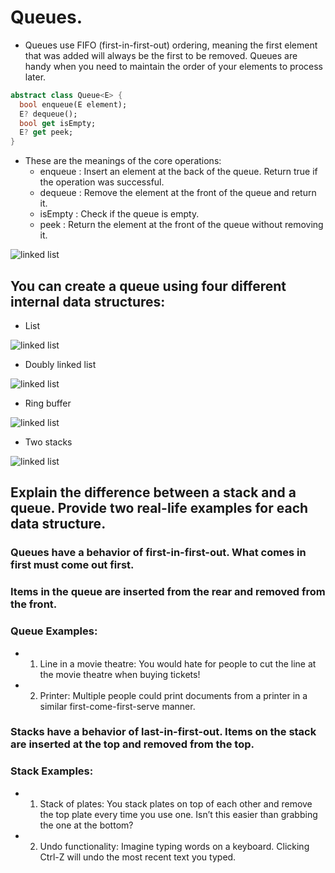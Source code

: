 # Queues.
- Queues use FIFO (first-in-first-out) ordering, meaning the first element that was added will always be the first to be removed. Queues are handy when you need to maintain the order of your elements to process later.
```dart
abstract class Queue<E> {
  bool enqueue(E element);
  E? dequeue();
  bool get isEmpty;
  E? get peek;
}
```
- These are the meanings of the core operations:
  - enqueue : Insert an element at the back of the queue. Return true if the operation was successful.
  - dequeue : Remove the element at the front of the queue and return it.
  - isEmpty : Check if the queue is empty.
  - peek : Return the element at the front of the queue without removing it.
<p float="left">
   <img src="https://github.com/mo7amedaliEbaid/ds_dart/blob/0386069ac0a2422114b989396bb25f97106870c4/assets/queue.png"  alt="linked list"/>
</p>

 ## You can create a queue using four different internal data structures:
  - List

<p float="left">
   <img src="https://github.com/mo7amedaliEbaid/ds_dart/blob/78295a524808ebcf8440435a5a0d737f15a20db6/assets/list_based_queue.png"  alt="linked list"/>
</p>

   - Doubly linked list
<p float="left">
   <img src="https://github.com/mo7amedaliEbaid/ds_dart/blob/99c80aa784d6989c9216d6aedc93d1dc3a005036/assets/doubly_liked_list.png"  alt="linked list"/>
</p>

  - Ring buffer
<p float="left">
   <img src="https://github.com/mo7amedaliEbaid/ds_dart/blob/6286d36f0415a270b2c1556441eff56041151c41/assets/ring_buffer_queue.png"  alt="linked list"/>
</p>

  - Two stacks
<p float="left">
   <img src="https://github.com/mo7amedaliEbaid/ds_dart/blob/6286d36f0415a270b2c1556441eff56041151c41/assets/double_stack_queue.png"  alt="linked list"/>
</p>

## Explain the difference between a stack and a queue. Provide two real-life examples for each data structure.
### Queues have a behavior of first-in-first-out. What comes in first must come out first.
### Items in the queue are inserted from the rear and removed from the front.
### Queue Examples:
- 1. Line in a movie theatre: You would hate for people to cut the line at the movie theatre when buying tickets!
- 2. Printer: Multiple people could print documents from a printer in a similar first-come-first-serve manner.
###  Stacks have a behavior of last-in-first-out. Items on the stack are inserted at the top and removed from the top.
###  Stack Examples:
- 1. Stack of plates: You stack plates on top of each other and remove the top plate every time you use one. Isn’t this easier than grabbing the one at the bottom?
- 2. Undo functionality: Imagine typing words on a keyboard. Clicking Ctrl-Z will undo the most recent text you typed.